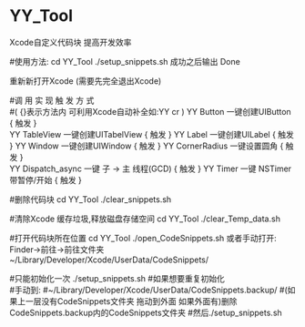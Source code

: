 # YY_Tool
Xcode自定义代码块 提高开发效率

#使用方法:
cd YY_Tool
./setup_snippets.sh
成功之后输出 Done  

重新新打开Xcode  (需要先完全退出Xcode)

#调   用                  实        现                触 发 方 式  
                                                    #( {}表示方法内 可利用Xcode自动补全如:YY cr )
YY Button               一键创建UIButton              { 触发 }     
YY TableView            一键创建UITabelView           { 触发 }
YY Label                一键创建UILabel               { 触发 }
YY Window               一键创建UIWindow              { 触发 }
YY CornerRadius         一键设置圆角                   { 触发 }  
YY Dispatch_async       一键 子 -> 主 线程(GCD)        { 触发 }
YY Timer                一键 NSTimer 带暂停/开始       { 触发 }











#删除代码块
cd YY_Tool
./clear_snippets.sh

#清除Xcode 缓存垃圾,释放磁盘存储空间
cd YY_Tool
./clear_Temp_data.sh

#打开代码块所在位置
cd YY_Tool
./open_CodeSnippets.sh
或者手动打开: Finder->前往->前往文件夹
~/Library/Developer/Xcode/UserData/CodeSnippets/



#只能初始化一次 ./setup_snippets.sh 
#如果想要重复初始化  
#手动到:
#~/Library/Developer/Xcode/UserData/CodeSnippets.backup/ 
#(如果上一层没有CodeSnippets文件夹 拖动到外面 如果外面有)删除CodeSnippets.backup内的CodeSnippets文件夹 
#然后./setup_snippets.sh

